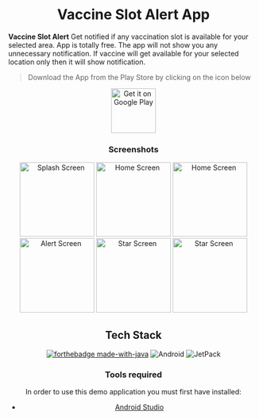 <h1 align="center"> Vaccine Slot Alert App</h1>

**Vaccine Slot Alert** Get notified if any vaccination slot is available for your selected area. App is totally free. The app will not show you any unnecessary notification. If vaccine will get available for your selected location only then it will show notification.


> Download the App from the Play Store by clicking on the icon below
<p align="center">
<a href="https://play.google.com/store/apps/details?id=io.realworld.android.vaccineslotalert" target="_blank">
<img src="https://play.google.com/intl/en_us/badges/images/generic/en-play-badge.png" alt="Get it on Google Play" height="90"/></a>
</p>

<div style="text-align:center">

### Screenshots
<p float="left">
	<img src="https://user-images.githubusercontent.com/71203077/125160733-2bbebb80-e19c-11eb-8273-1e35d5049bfe.png" alt="Splash Screen" width="150">
	<img src="https://user-images.githubusercontent.com/71203077/125160745-36795080-e19c-11eb-853a-31cb99077675.png" alt="Home Screen" width="150">
	<img src="https://user-images.githubusercontent.com/71203077/125160753-42651280-e19c-11eb-8d06-a7e6001c2c8d.png" alt="Home Screen" width="150">
	<img src="https://user-images.githubusercontent.com/71203077/125160757-4a24b700-e19c-11eb-92f7-f52a50859ffb.png" alt="Alert Screen" width="150">
	<img src="https://user-images.githubusercontent.com/71203077/125160774-645e9500-e19c-11eb-9bba-2bfbb41e4e93.png" alt="Star Screen" width="150">
  <img src="https://user-images.githubusercontent.com/71203077/125160729-26fa0780-e19c-11eb-83c7-5c44b25689a4.png" alt="Star Screen" width="150">
</p>


## Tech Stack
[![forthebadge made-with-java](http://ForTheBadge.com/images/badges/made-with-java.svg)](https://www.java.org/)	<img alt="Android" src="https://img.shields.io/badge/Android-3DDC84?style=for-the-badge&logo=android&logoColor=white" /> <img alt="JetPack" src="https://img.shields.io/badge/Jetpack%20-%234f0599.svg?&style=for-the-badge&logo=jetpack&logoColor=white"/>

### Tools required
In order to use this demo application you must first have installed:
* [Android Studio](https://developer.android.com/studio/index.html)
